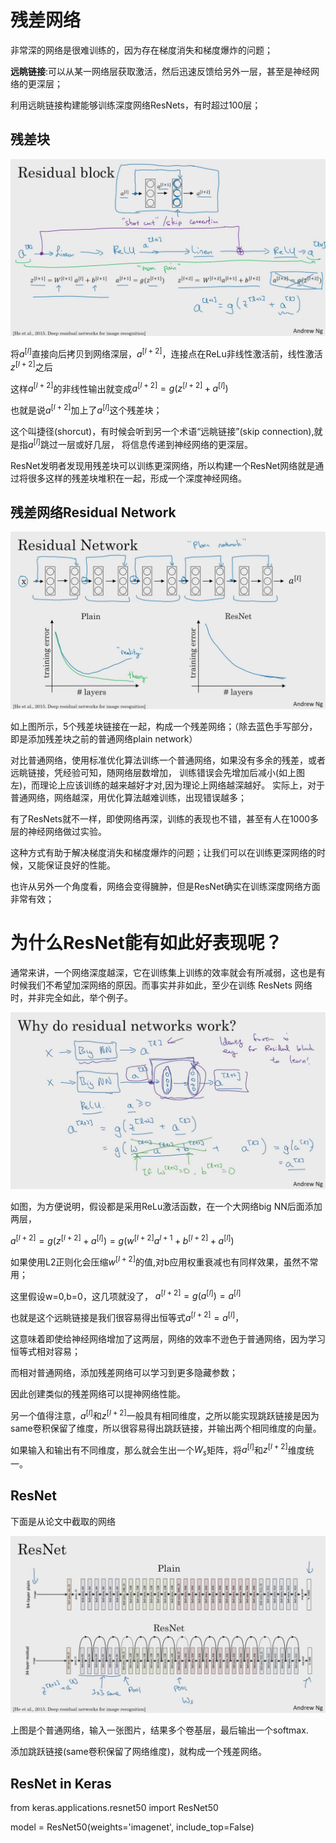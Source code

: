 # 残差网络

非常深的网络是很难训练的，因为存在梯度消失和梯度爆炸的问题；

**远眺链接**:可以从某一网络层获取激活，然后迅速反馈给另外一层，甚至是神经网络的更深层；

利用远眺链接构建能够训练深度网络ResNets，有时超过100层；

## 残差块

![](./Residual_block02.jpg)

将$a^{[l]}$直接向后拷贝到网络深层，$a^{[l+2]}$，连接点在ReLu非线性激活前，线性激活$z^{[l+2]}$之后

这样$a^{[l+2]}$的非线性输出就变成$a^{[l+2]} = g(z^{[l+2]}+a^{[l]})$

也就是说$a^{[l+2]}$加上了$a^{[l]}$这个残差块；

这个叫捷径(shorcut)，有时候会听到另一个术语“远眺链接”(skip connection),就是指$a^{[l]}$跳过一层或好几层，
将信息传递到神经网络的更深层。

ResNet发明者发现用残差块可以训练更深网络，所以构建一个ResNet网络就是通过将很多这样的残差块堆积在一起，形成一个深度神经网络。

## 残差网络Residual Network

![](./Residual_block01.jpg)

如上图所示，5个残差块链接在一起，构成一个残差网络；（除去蓝色手写部分，即是添加残差块之前的普通网络plain network）

对比普通网络，使用标准优化算法训练一个普通网络，如果没有多余的残差，或者远眺链接，凭经验可知，随网络层数增加，
训练错误会先增加后减小(如上图左)，而理论上应该训练的越来越好才对,因为理论上网络越深越好。
实际上，对于普通网络，网络越深，用优化算法越难训练，出现错误越多；


有了ResNets就不一样，即使网络再深，训练的表现也不错，甚至有人在1000多层的神经网络做过实验。

这种方式有助于解决梯度消失和梯度爆炸的问题；让我们可以在训练更深网络的时候，又能保证良好的性能。

也许从另外一个角度看，网络会变得臃肿，但是ResNet确实在训练深度网络方面非常有效；

# 为什么ResNet能有如此好表现呢？

通常来讲，一个网络深度越深，它在训练集上训练的效率就会有所减弱，这也是有时候我们不希望加深网络的原因。而事实并非如此，至少在训练 ResNets
网络时，并非完全如此，举个例子。

![](./Residual_block00.jpg)

如图，为方便说明，假设都是采用ReLu激活函数，在一个大网络big NN后面添加两层，

$a^{[l+2]} = g(z^{[l+2]}+a^{[l]})=g(w^{[l+2]}a^{l+1} + b^{[l+2]} +a^{[l]})$

如果使用L2正则化会压缩$w^{[l+2]}$的值,对b应用权重衰减也有同样效果，虽然不常用；

这里假设w=0,b=0，这几项就没了，
$a^{[l+2]}= g(a^{[l]}) = a^{[l]}$

也就是这个远眺链接是我们很容易得出恒等式$a^{[l+2]}= a^{[l]}$，

这意味着即使给神经网络增加了这两层，网络的效率不逊色于普通网络，因为学习恒等式相对容易；

而相对普通网络，添加残差网络可以学习到更多隐藏参数；

因此创建类似的残差网络可以提神网络性能。

另一个值得注意，$a^{[l]}$和$z^{[l+2]}$一般具有相同维度，之所以能实现跳跃链接是因为same卷积保留了维度，所以很容易得出跳跃链接，并输出两个相同维度的向量。


如果输入和输出有不同维度，那么就会生出一个$W_s$矩阵，将$a^{[l]}$和$z^{[l+2]}$维度统一。

## ResNet

下面是从论文中截取的网络

![](./ResNet00.jpg)

上图是个普通网络，输入一张图片，结果多个卷基层，最后输出一个softmax.

添加跳跃链接(same卷积保留了网络维度)，就构成一个残差网络。

## ResNet in Keras

from keras.applications.resnet50 import ResNet50

model = ResNet50(weights='imagenet', include_top=False)

